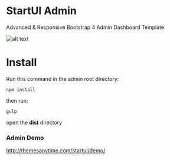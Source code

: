 # StartUI Admin
Advanced &amp; Responsive Bootstrap 4 Admin Dashboard Template

![alt text](https://raw.githubusercontent.com/ultimasolutions/startui-admin/master/preview.png)

# Install
Run this command in the admin root directory:
```
npm install
```

then run:

```
gulp
```

open the **dist** directory

### Admin Demo
http://themesanytime.com/startui/demo/
